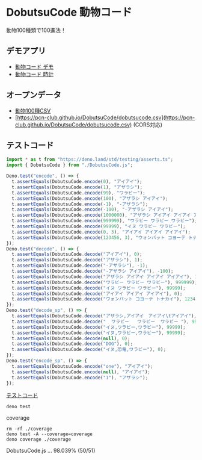 # DobutsuCode 動物コード

動物100種類で100進法！

## デモアプリ

- [動物コード デモ](https://pcn-club.github.io/DobutsuCode/)
- [動物コード 時計](https://pcn-club.github.io/DobutsuCode/clock.html)

## オープンデータ

- [動物100種CSV](dobutsucode.csv)
- [https://pcn-club.github.io/DobutsuCode/dobutsucode.csv](https://pcn-club.github.io/DobutsuCode/dobutsucode.csv) (CORS対応)

## テストコード

```js
import * as t from "https://deno.land/std/testing/asserts.ts";
import { DobutsuCode } from "./DobutsuCode.js";

Deno.test("encode", () => {
  t.assertEquals(DobutsuCode.encode(0), "アイアイ");
  t.assertEquals(DobutsuCode.encode(1), "アザラシ");
  t.assertEquals(DobutsuCode.encode(99), "ワラビー");
  t.assertEquals(DobutsuCode.encode(100), "アザラシ アイアイ");
  t.assertEquals(DobutsuCode.encode(-1), "-アザラシ");
  t.assertEquals(DobutsuCode.encode(-100), "-アザラシ アイアイ");
  t.assertEquals(DobutsuCode.encode(1000000), "アザラシ アイアイ アイアイ アイアイ");
  t.assertEquals(DobutsuCode.encode(999999), "ワラビー ワラビー ワラビー");
  t.assertEquals(DobutsuCode.encode(99999), "イヌ ワラビー ワラビー");
  t.assertEquals(DobutsuCode.encode(0, 3), "アイアイ アイアイ アイアイ");
  t.assertEquals(DobutsuCode.encode(123456, 3), "ウォンバット コヨーテ トナカイ");
});
Deno.test("decode", () => {
  t.assertEquals(DobutsuCode.decode("アイアイ"), 0);
  t.assertEquals(DobutsuCode.decode("アザラシ"), 1);
  t.assertEquals(DobutsuCode.decode("-アザラシ"), -1);
  t.assertEquals(DobutsuCode.decode("-アザラシ アイアイ"), -100);
  t.assertEquals(DobutsuCode.decode("アザラシ アイアイ アイアイ アイアイ"), 1000000);
  t.assertEquals(DobutsuCode.decode("ワラビー ワラビー ワラビー"), 999999);
  t.assertEquals(DobutsuCode.decode("イヌ ワラビー ワラビー"), 99999);
  t.assertEquals(DobutsuCode.decode("アイアイ アイアイ アイアイ"), 0);
  t.assertEquals(DobutsuCode.decode("ウォンバット コヨーテ トナカイ"), 123456);
});
Deno.test("decode_sp", () => {
  t.assertEquals(DobutsuCode.decode("アザラシ,アイアイ　アイアイ\tアイアイ"), 1000000);
  t.assertEquals(DobutsuCode.decode("  ワラビー   ワラビー  ワラビー "), 999999);
  t.assertEquals(DobutsuCode.decode("イヌ,ワラビー,ワラビー"), 99999);
  t.assertEquals(DobutsuCode.decode("イヌ,ワラビー,ワラビー"), 99999);
  t.assertEquals(DobutsuCode.decode(null), 0);
  t.assertEquals(DobutsuCode.decode("DOG"), 0);
  t.assertEquals(DobutsuCode.decode("イヌ,恐竜,ワラビー"), 0);
});
Deno.test("encode_sp", () => {
  t.assertEquals(DobutsuCode.encode("one"), "アイアイ");
  t.assertEquals(DobutsuCode.encode(null), "アイアイ");
  t.assertEquals(DobutsuCode.encode("1"), "アザラシ");
});
```
[テストコード](DobutsuCode.test.js)

```
deno test
```

coverage
```
rm -rf ./coverage
deno test -A --coverage=coverage
deno coverage ./coverage
```
DobutsuCode.js ... 98.039% (50/51)


